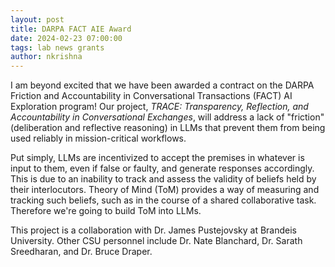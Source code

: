 ```yaml
---
layout: post
title: DARPA FACT AIE Award
date: 2024-02-23 07:00:00
tags: lab news grants
author: nkrishna
---
```


I am beyond excited that we have been awarded a contract on the DARPA Friction and Accountability in Conversational Transactions (FACT) AI Exploration program! Our project, *TRACE: Transparency, Reflection, and Accountability in Conversational Exchanges*, will address a lack of "friction" (deliberation and reflective reasoning) in LLMs that prevent them from being used reliably in mission-critical workflows.

Put simply, LLMs are incentivized to accept the premises in whatever is input to them, even if false or faulty, and generate responses accordingly. This is due to an inability to track and assess the validity of beliefs held by their interlocutors. Theory of Mind (ToM) provides a way of measuring and tracking such beliefs, such as in the course of a shared collaborative task. Therefore we're going to build ToM into LLMs.

This project is a collaboration with Dr. James Pustejovsky at Brandeis University. Other CSU personnel include Dr. Nate Blanchard, Dr. Sarath Sreedharan, and Dr. Bruce Draper.
